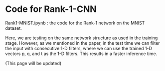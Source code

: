# Code for Rank-1-CNN 

Rank1-MNIST.ipynb : the code for the Rank-1 network on the MNIST dataset. 

Here, we are testing on the same network structure as used in the training stage.
However, as we mentioned in the paper, in the test time we can filter the input
with consecutive 1-D filters, where we can use the trained 1-D vectors p, q, and t as the 1-D filters.
This results in a faster inference time.

(This page will be updated)
